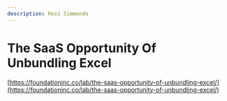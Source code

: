 ```yaml
---
description: Ross Simmonds
---
```


# The SaaS Opportunity Of Unbundling Excel

[https://foundationinc.co/lab/the-saas-opportunity-of-unbundling-excel/](https://foundationinc.co/lab/the-saas-opportunity-of-unbundling-excel/)

